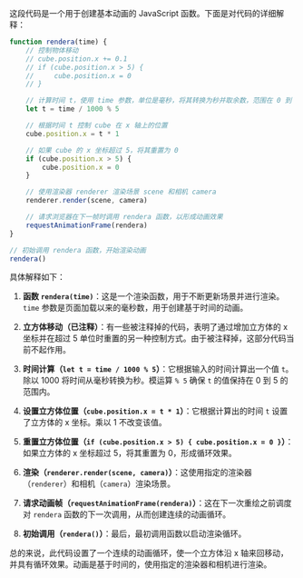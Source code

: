 这段代码是一个用于创建基本动画的 JavaScript 函数。下面是对代码的详细解释：

```javascript
function rendera(time) {
    // 控制物体移动
    // cube.position.x += 0.1
    // if (cube.position.x > 5) {
    //     cube.position.x = 0
    // }

    // 计算时间 t，使用 time 参数，单位是毫秒，将其转换为秒并取余数，范围在 0 到 5 之间
    let t = time / 1000 % 5

    // 根据时间 t 控制 cube 在 x 轴上的位置
    cube.position.x = t * 1

    // 如果 cube 的 x 坐标超过 5，将其重置为 0
    if (cube.position.x > 5) {
        cube.position.x = 0
    }

    // 使用渲染器 renderer 渲染场景 scene 和相机 camera
    renderer.render(scene, camera)

    // 请求浏览器在下一帧时调用 rendera 函数，以形成动画效果
    requestAnimationFrame(rendera)
}

// 初始调用 rendera 函数，开始渲染动画
rendera()
```

具体解释如下：

1. **函数 `rendera(time)`**：这是一个渲染函数，用于不断更新场景并进行渲染。`time` 参数是页面加载以来的毫秒数，用于创建基于时间的动画。

2. **立方体移动（已注释）**：有一些被注释掉的代码，表明了通过增加立方体的 x 坐标并在超过 5 单位时重置的另一种控制方式。由于被注释掉，这部分代码当前不起作用。

3. **时间计算（`let t = time / 1000 % 5`）**：它根据输入的时间计算出一个值 `t`。除以 1000 将时间从毫秒转换为秒。模运算 `% 5` 确保 `t` 的值保持在 0 到 5 的范围内。

4. **设置立方体位置（`cube.position.x = t * 1`）**：它根据计算出的时间 `t` 设置了立方体的 x 坐标。乘以 1 不改变该值。

5. **重置立方体位置（`if (cube.position.x > 5) { cube.position.x = 0 }`）**：如果立方体的 x 坐标超过 5，将其重置为 0，形成循环效果。

6. **渲染（`renderer.render(scene, camera)`）**：这使用指定的渲染器（`renderer`）和相机（`camera`）渲染场景。

7. **请求动画帧（`requestAnimationFrame(rendera)`）**：这在下一次重绘之前调度对 `rendera` 函数的下一次调用，从而创建连续的动画循环。

8. **初始调用（`rendera()`）**：最后，最初调用函数以启动渲染循环。

总的来说，此代码设置了一个连续的动画循环，使一个立方体沿 x 轴来回移动，并具有循环效果。动画是基于时间的，使用指定的渲染器和相机进行渲染。